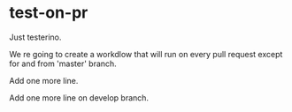 # test-on-pr
Just testerino.

We re going to create a workdlow that will run on every pull request except for and from 'master' branch.

Add one more line.

Add one more line on develop branch.

